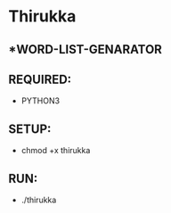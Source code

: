 # Thirukka

## *WORD-LIST-GENARATOR

## REQUIRED:
* PYTHON3

## SETUP:
* chmod +x thirukka
## RUN:
* ./thirukka

